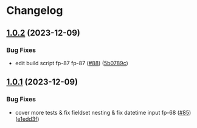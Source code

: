 # Changelog

## [1.0.2](https://github.com/what1s1ove/form-payload/compare/1.0.1...1.0.2) (2023-12-09)


### Bug Fixes

* edit build script fp-87 fp-87 ([#88](https://github.com/what1s1ove/form-payload/issues/88)) ([5b0789c](https://github.com/what1s1ove/form-payload/commit/5b0789c78d0a74d29a8205a53a4a0bd660823178))

## [1.0.1](https://github.com/what1s1ove/form-payload/compare/v1.0.0...1.0.1) (2023-12-09)


### Bug Fixes

* cover more tests & fix fieldset nesting & fix datetime input fp-68 ([#85](https://github.com/what1s1ove/form-payload/issues/85)) ([e1edd3f](https://github.com/what1s1ove/form-payload/commit/e1edd3f69a6631284a37c3fb401f2ac6e0f0ebdf))
